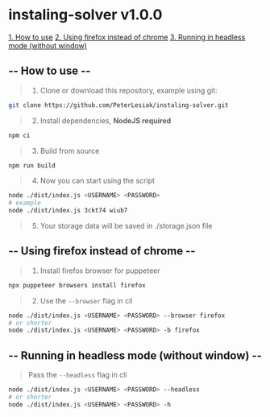# instaling-solver v1.0.0

[1. How to use](#---how-to-use---)
[2. Using firefox instead of chrome](#---using-firefox-instead-of-chrome---)
[3. Running in headless mode (without window)](#---running-in-headless-mode-without-window---)

## -- How to use --

> 1. Clone or download this repository, example using git:

```sh
git clone https://github.com/PeterLesiak/instaling-solver.git
```

> 2. Install dependencies, **NodeJS required**

```sh
npm ci
```

> 3. Build from source

```sh
npm run build
```

> 4. Now you can start using the script

```sh
node ./dist/index.js <USERNAME> <PASSWORD>
# example
node ./dist/index.js 3ckt74 wiub7
```

> 5. Your storage data will be saved in ./storage.json file

## -- Using firefox instead of chrome --

> 1. Install firefox browser for puppeteer

```sh
npx puppeteer browsers install firefox
```

> 2. Use the `--browser` flag in cli

```sh
node ./dist/index.js <USERNAME> <PASSWORD> --browser firefox
# or shorter
node ./dist/index.js <USERNAME> <PASSWORD> -b firefox
```

## -- Running in headless mode (without window) --

> Pass the `--headless` flag in cli

```sh
node ./dist/index.js <USERNAME> <PASSWORD> --headless
# or shorter
node ./dist/index.js <USERNAME> <PASSWORD> -h
```
